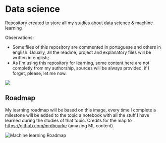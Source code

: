 # Data science
Repository created to store all my studies about data science &amp; machine learning

Observations:

* Some files of this repository are commented in portuguese and others in english. Usually, all the readme, project and explanatory files will be written in english;
* As I'm using this repository for learning, some content here are not completly from my authorship, sources will be always provided, if I forget, please, let me now.

<img src="https://img.shields.io/github/repo-size/vicotrbb/machine_learning" style=" float:left, margin-right:10px" />

## Roadmap

My learning roadmap will be based on this image, every time I complete a milestone will be added to the topic a notebook with all the stuff I have learned during the studies of that topic. Credits for the map to https://github.com/mrdbourke (amazing ML content).


![Machine learning Roadmap](https://github.com/vicotrbb/data_science/blob/master/misc/2020-ml-roadmap-full.png)
